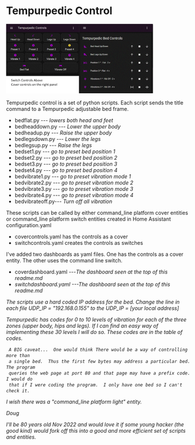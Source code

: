 # Tempurpedic Control
<img src="https://github.com/Doug-Wyman/Tempurpedic_Control/blob/main/images/Capture.gif"
     alt="my screen"
     width="400"/>

Tempurpedic control is a set of python scripts. 
Each script sends the title command to a Tempurpedic adjustable bed frame.  

 - bedflat.py      --- <i>lowers both head and feet</i>
 - bedheaddown.py  --- <i>Lower the upper body</i>
 - bedheadup.py    --- <i>Raise the upper body</i>
 - bedlegsdown.py  --- <i>Lower the legs</i>
 - bedlegsup.py    --- <i>Raise the legs</i>
 - bedset1.py      --- <i>go to preset bed position 1</i>
 - bedset2.py      --- <i>go to preset bed position 2</i>
 - bedset3.py      --- <i>go to preset bed position 3</i>
 - bedset4.py      --- <i>go to preset bed position 4</i>
 - bedvibrate1.py  --- <i>go to preset vibration mode 1</i>
 - bedvibrate2.py  --- <i>go to preset vibration mode 2</i>
 - bedvibrate3.py  --- <i>go to preset vibration mode 3</i>
 - bedvibrate4.py  --- <i>go to preset vibration mode 4</i>
 - bedvibrateoff.py--- <i>Turn off all vibration</i>

These scripts can be called by either command_line platform cover entities
or command_line platform switch entities
created in Home Assistant configuration.yaml
 - covercontrols.yaml has the controls as a cover
 - switchcontrols.yaml creates the controls as switches

I've added two dashboards as yaml files. One has the controls as a
cover entity.  The other uses the command line switch.

 - coverdashboard.yaml  ---<i>The dashboard seen at the top of this readme.md
 - switchdashboard.yaml  ---<i>The dashboard seen at the top of this readme.md


The scripts use a hard coded IP address for the bed. Change the line in each file 
UDP_IP = "192.168.0.155"
to the UDP_IP = [your local address]

Tempurpedic has codes for 0 to 10 levels of vibration for each of the 
three zones (upper body, hips and legs).  If I can find an easy way of
implementing these 30 levels I will do so.  These codes are in the table of codes.

     A BIG caveat...  One would think There would be a way of controlling more than
     a single bed.  Thus the first few bytes may address a particular bed.  The program
     queries the web page at port 80 and that page may have a prefix code.  I would do 
     that if I were coding the program.  I only have one bed so I can't check it.

I wish there was a "command_line platform light" entity.

   Doug

I'll be 80 years old Nov 2022 and would love it if some young hacker (the good kind)
would fork off this into a good and more efficient set of scripts and entities.


 
